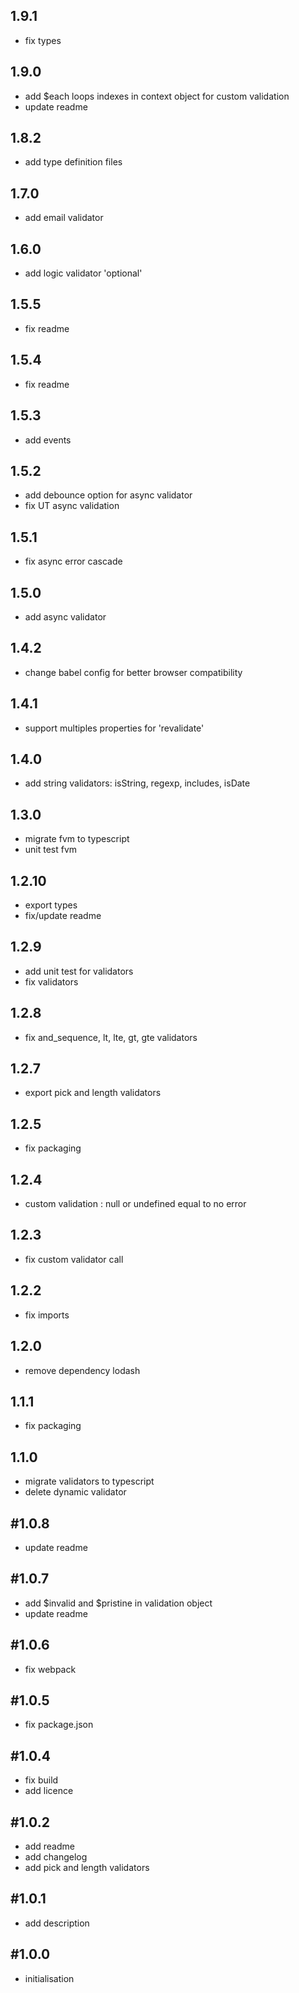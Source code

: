 
## 1.9.1
* fix types
  
## 1.9.0
* add $each loops indexes in context object for custom validation
* update readme

## 1.8.2
* add type definition files
  
## 1.7.0
* add email validator

## 1.6.0
* add logic validator 'optional'

## 1.5.5
* fix readme

## 1.5.4
* fix readme

## 1.5.3
* add events

## 1.5.2
* add debounce option for async validator
* fix UT async validation

## 1.5.1
* fix async error cascade

## 1.5.0
* add async validator

## 1.4.2
* change babel config for better browser compatibility

## 1.4.1
* support multiples properties for 'revalidate'

## 1.4.0
* add string validators: isString, regexp, includes, isDate

## 1.3.0
* migrate fvm to typescript
* unit test fvm

## 1.2.10
* export types
* fix/update readme

## 1.2.9
* add unit test for validators
* fix validators

## 1.2.8
* fix and_sequence, lt, lte, gt, gte validators

## 1.2.7
* export pick and length validators

## 1.2.5
* fix packaging

## 1.2.4
* custom validation : null or undefined equal to no error

## 1.2.3
* fix custom validator call

## 1.2.2
* fix imports

## 1.2.0
* remove dependency lodash

## 1.1.1
* fix packaging

## 1.1.0
* migrate validators to typescript
* delete dynamic validator

## #1.0.8
* update readme

## #1.0.7
* add $invalid and $pristine in validation object
* update readme

## #1.0.6
* fix webpack

## #1.0.5
* fix package.json

## #1.0.4
* fix build
* add licence

## #1.0.2
* add readme
* add changelog
* add pick and length validators

## #1.0.1
* add description

## #1.0.0
* initialisation